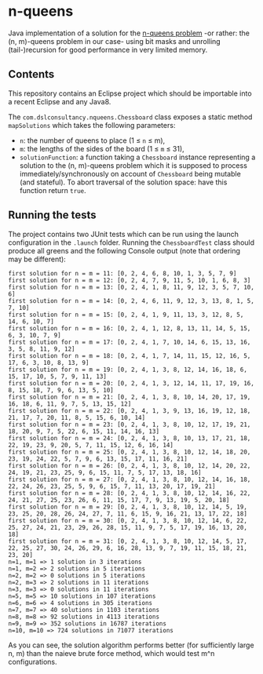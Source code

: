 # n-queens

Java implementation of a solution for the [n-queens problem](https://en.wikipedia.org/wiki/Eight_queens_puzzle) -or rather: the (n, m)-queens problem in our case- using bit masks and unrolling (tail-)recursion for good performance in very limited memory.


## Contents

This repository contains an Eclipse project which should be importable into a recent Eclipse and any Java8.

The `com.dslconsultancy.nqueens.Chessboard` class exposes a static method `mapSolutions` which takes the following parameters:

* `n`: the number of queens to place (1 &leq; `n` &leq; m),
* `m`: the lengths of the sides of the board (1 &leq; `m` &leq; 31),
* `solutionFunction`: a function taking a `Chessboard` instance representing a solution to the (n, m)-queens problem which it is supposed to process immediately/synchronously on account of `Chessboard` being mutable (and stateful).
	To abort traversal of the solution space: have this function return `true`.


## Running the tests

The project contains two JUnit tests which can be run using the launch configuration in the `.launch` folder.
Running the `ChessboardTest` class should produce all greens and the following Console output (note that ordering may be different):

```
first solution for n = m = 11: [0, 2, 4, 6, 8, 10, 1, 3, 5, 7, 9]
first solution for n = m = 12: [0, 2, 4, 7, 9, 11, 5, 10, 1, 6, 8, 3]
first solution for n = m = 13: [0, 2, 4, 1, 8, 11, 9, 12, 3, 5, 7, 10, 6]
first solution for n = m = 14: [0, 2, 4, 6, 11, 9, 12, 3, 13, 8, 1, 5, 7, 10]
first solution for n = m = 15: [0, 2, 4, 1, 9, 11, 13, 3, 12, 8, 5, 14, 6, 10, 7]
first solution for n = m = 16: [0, 2, 4, 1, 12, 8, 13, 11, 14, 5, 15, 6, 3, 10, 7, 9]
first solution for n = m = 17: [0, 2, 4, 1, 7, 10, 14, 6, 15, 13, 16, 3, 5, 8, 11, 9, 12]
first solution for n = m = 18: [0, 2, 4, 1, 7, 14, 11, 15, 12, 16, 5, 17, 6, 3, 10, 8, 13, 9]
first solution for n = m = 19: [0, 2, 4, 1, 3, 8, 12, 14, 16, 18, 6, 15, 17, 10, 5, 7, 9, 11, 13]
first solution for n = m = 20: [0, 2, 4, 1, 3, 12, 14, 11, 17, 19, 16, 8, 15, 18, 7, 9, 6, 13, 5, 10]
first solution for n = m = 21: [0, 2, 4, 1, 3, 8, 10, 14, 20, 17, 19, 16, 18, 6, 11, 9, 7, 5, 13, 15, 12]
first solution for n = m = 22: [0, 2, 4, 1, 3, 9, 13, 16, 19, 12, 18, 21, 17, 7, 20, 11, 8, 5, 15, 6, 10, 14]
first solution for n = m = 23: [0, 2, 4, 1, 3, 8, 10, 12, 17, 19, 21, 18, 20, 9, 7, 5, 22, 6, 15, 11, 14, 16, 13]
first solution for n = m = 24: [0, 2, 4, 1, 3, 8, 10, 13, 17, 21, 18, 22, 19, 23, 9, 20, 5, 7, 11, 15, 12, 6, 16, 14]
first solution for n = m = 25: [0, 2, 4, 1, 3, 8, 10, 12, 14, 18, 20, 23, 19, 24, 22, 5, 7, 9, 6, 13, 15, 17, 11, 16, 21]
first solution for n = m = 26: [0, 2, 4, 1, 3, 8, 10, 12, 14, 20, 22, 24, 19, 21, 23, 25, 9, 6, 15, 11, 7, 5, 17, 13, 18, 16]
first solution for n = m = 27: [0, 2, 4, 1, 3, 8, 10, 12, 14, 16, 18, 22, 24, 26, 23, 25, 5, 9, 6, 15, 7, 11, 13, 20, 17, 19, 21]
first solution for n = m = 28: [0, 2, 4, 1, 3, 8, 10, 12, 14, 16, 22, 24, 21, 27, 25, 23, 26, 6, 11, 15, 17, 7, 9, 13, 19, 5, 20, 18]
first solution for n = m = 29: [0, 2, 4, 1, 3, 8, 10, 12, 14, 5, 19, 23, 25, 20, 28, 26, 24, 27, 7, 11, 6, 15, 9, 16, 21, 13, 17, 22, 18]
first solution for n = m = 30: [0, 2, 4, 1, 3, 8, 10, 12, 14, 6, 22, 25, 27, 24, 21, 23, 29, 26, 28, 15, 11, 9, 7, 5, 17, 19, 16, 13, 20, 18]
first solution for n = m = 31: [0, 2, 4, 1, 3, 8, 10, 12, 14, 5, 17, 22, 25, 27, 30, 24, 26, 29, 6, 16, 28, 13, 9, 7, 19, 11, 15, 18, 21, 23, 20]
n=1, m=1 => 1 solution in 3 iterations
n=1, m=2 => 2 solutions in 5 iterations
n=2, m=2 => 0 solutions in 5 iterations
n=2, m=3 => 2 solutions in 11 iterations
n=3, m=3 => 0 solutions in 11 iterations
n=5, m=5 => 10 solutions in 107 iterations
n=6, m=6 => 4 solutions in 305 iterations
n=7, m=7 => 40 solutions in 1103 iterations
n=8, m=8 => 92 solutions in 4113 iterations
n=9, m=9 => 352 solutions in 16787 iterations
n=10, m=10 => 724 solutions in 71077 iterations
```

As you can see, the solution algorithm performs better (for sufficiently large n, m) than the naieve brute force method, which would test m^n configurations.

